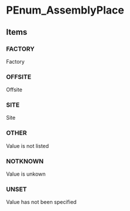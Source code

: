 # PEnum_AssemblyPlace

## Items

### FACTORY
Factory

### OFFSITE
Offsite

### SITE
Site

### OTHER
Value is not listed

### NOTKNOWN
Value is unkown

### UNSET
Value has not been specified
